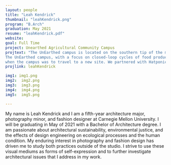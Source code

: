 ```yaml
---
layout: people
title: "Leah Kendrick"
thumbnail: "leahKendrick.png"
program: "B.Arch"
graduation: May 2021
resume: "leahKendrick.pdf"
website: 
goal: Full Time
project: Unearthed Agricultural Community Campus
projtext: "The UnEarthed campus is located on the southern tip of the mostly undeveloped, post-industrial site of Hazelwood Green in Pittsburgh, PA. Our client, Center of Life (COL), is an empowering and supportive community organization with the mission “to provide families and youth with the life skills, education, training, and resources necessary to be strong and to make their communities strong.” My team’s spatial and experiential vision was primarily rooted in satisfying COL’s mission and its persisting endeavor to supply people with food and cultural outlets for community members to express themselves through music and the arts.
The UnEarthed campus, with a focus on closed-loop cycles of food production, is a collaborative design effort that seeks to combine and provide to the community all of the resources and events that COL is known for. With the help of COL’s business and compliance manager, Neil Martin, my partner and I worked to create an open, flexible campus. Our program incorporated a greenhouse with an aquaponics system, three classrooms, and a food preparation room as well as campus intern housing and an adaptable community center used for a produce storefront, gallery space, farmer’s market, and more. Several professionals and experts generously offered their time to meet with the studio over the course of the semester to discuss feasible and affordable solutions for construction and sustainability. In addition to implementing these passive systems and strategies throughout the campus, my partner and I utilized shipping containers as a demountable, inexpensive base to allow for modularity and mobility if and
when the campus was to travel to a new site. We partnered with Hatponics and Sunward Steel who provided us with detailed drawings of their products. The series of spaces developed and fine-tuned throughout the semester not only foster urban agricultural growth but also provide food security and a sense of environmental agency to the community. This campus, situated at a crucial node in the Hazelwood neighborhood, offers diverse opportunities for its community members to thrive and hold a large and potentially expandable space on Hazelwood Green; this is a stretch of land that is primarily planned to be a hub for collegiate research rather than one of support for its surrounding, under-served community. The fight for climate justice and environmental intersectionality stands at the forefront with other social issues that we find ourselves confronted with when creating and thinking about architecture. This project acts as a catalyst for future developments that focus on community growth and sustainable practices that benefit a neighborhood, city, and beyond."
projlink: leahKendrick

img1: img1.png
img2:  img2.png
img3:  img3.png
img4:  img4.png
img5:  img5.png

---
```


My name is Leah Kendrick and I am a fifth-year architecture major, photography minor, and fashion designer at Carnegie Mellon University. I will be graduating in May of 2021 with a Bachelor of Architecture degree. I am passionate about architectural sustainability, environmental justice, and the effects of design engineering on ecological processes and the human condition. My enduring interest in photography and fashion design has driven me to study both practices outside of the studio. I strive to use these visual mediums as forms of self-expression and to further investigate architectural issues that I address in my work.
